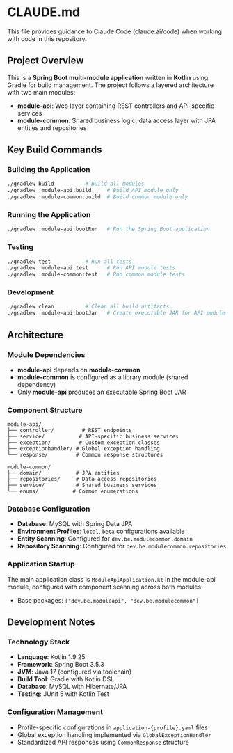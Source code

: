# CLAUDE.md

This file provides guidance to Claude Code (claude.ai/code) when working with code in this repository.

## Project Overview

This is a **Spring Boot multi-module application** written in **Kotlin** using Gradle for build management. The project follows a layered architecture with two main modules:

- **module-api**: Web layer containing REST controllers and API-specific services
- **module-common**: Shared business logic, data access layer with JPA entities and repositories

## Key Build Commands

### Building the Application
```bash
./gradlew build          # Build all modules
./gradlew :module-api:build     # Build API module only
./gradlew :module-common:build  # Build common module only
```

### Running the Application
```bash
./gradlew :module-api:bootRun   # Run the Spring Boot application
```

### Testing
```bash
./gradlew test           # Run all tests
./gradlew :module-api:test      # Run API module tests
./gradlew :module-common:test   # Run common module tests
```

### Development
```bash
./gradlew clean          # Clean all build artifacts
./gradlew :module-api:bootJar   # Create executable JAR for API module
```

## Architecture

### Module Dependencies
- **module-api** depends on **module-common** 
- **module-common** is configured as a library module (shared dependency)
- Only **module-api** produces an executable Spring Boot JAR

### Component Structure
```
module-api/
├── controller/         # REST endpoints
├── service/           # API-specific business services  
├── exception/         # Custom exception classes
├── exceptionhandler/ # Global exception handling
└── response/         # Common response structures

module-common/
├── domain/           # JPA entities
├── repositories/     # Data access repositories
├── service/          # Shared business services
└── enums/           # Common enumerations
```

### Database Configuration
- **Database**: MySQL with Spring Data JPA
- **Environment Profiles**: `local`, `beta` configurations available
- **Entity Scanning**: Configured for `dev.be.modulecommon.domain`
- **Repository Scanning**: Configured for `dev.be.modulecommon.repositories`

### Application Startup
The main application class is `ModuleApiApplication.kt` in the module-api module, configured with component scanning across both modules:
- Base packages: `["dev.be.moduleapi", "dev.be.modulecommon"]`

## Development Notes

### Technology Stack
- **Language**: Kotlin 1.9.25
- **Framework**: Spring Boot 3.5.3
- **JVM**: Java 17 (configured via toolchain)
- **Build Tool**: Gradle with Kotlin DSL
- **Database**: MySQL with Hibernate/JPA
- **Testing**: JUnit 5 with Kotlin Test

### Configuration Management
- Profile-specific configurations in `application-{profile}.yaml` files
- Global exception handling implemented via `GlobalExceptionHandler`
- Standardized API responses using `CommonResponse` structure